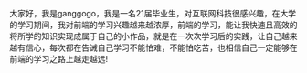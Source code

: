 大家好，我是ganggogo，我是一名21届毕业生，对互联网科技很感兴趣，在大学的学习期间，我对前端的学习兴趣越来越浓厚，前端的学习，能让我快速且高效的将所学的知识实现成属于自己的小作品，就是在一次次学习后的实践，让自己越来越有信心，每次都在告诫自己学习不能怕难，不能怕吃苦，也相信自己一定能够在前端的学习之路上越走越远!

<!---
ganggogo/ganggogo is a ✨ special ✨ repository because its `README.md` (this file) appears on your GitHub profile.
You can click the Preview link to take a look at your changes.
--->
